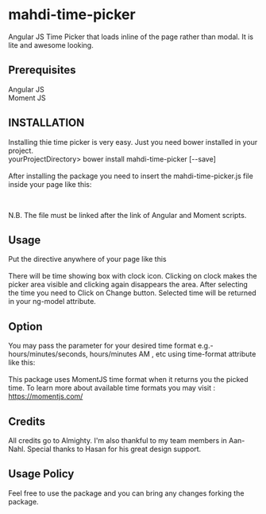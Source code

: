# mahdi-time-picker
Angular JS Time Picker that loads inline of the page rather than modal. It is lite and awesome looking. 

## Prerequisites
Angular JS<br>
Moment JS
## INSTALLATION
Installing thie time picker is very easy. Just you need bower installed in your project. <br> yourProjectDirectory> bower install mahdi-time-picker [--save] <br>
<br>After installing the package you need to insert the mahdi-time-picker.js file inside your page like this: <br>
<script src=".../mahdi-time-picker/mahdi-time-picker.js"></script><br>

N.B. The file must be linked after the link of Angular and Moment scripts.

## Usage
Put the directive anywhere of your page like this <br>
<mahdi-time-picker ng-model="returnedTime"></mahdi-time-picker><br>
There will be time showing box with clock icon. Clicking on clock makes the picker area visible and clicking again disappears the area.
After selecting the time you need to Click on Change button. Selected time will be returned in your ng-model attribute.

## Option
You may pass the parameter for your desired time format e.g.- hours/minutes/seconds, hours/minutes AM , etc using time-format attribute like this:<br>
<mahdi-time-picker ng-model="returnedTime" time-format="'hh:mm A'"></mahdi-time-picker><br>
This package uses MomentJS time format when it returns you the picked time. To learn more about available time formats you may visit : https://momentjs.com/

## Credits
All credits go to Almighty. I'm also thankful to my team members in Aan-Nahl. Special thanks to Hasan for his great design support.

## Usage Policy
Feel free to use the package and you can bring any changes forking the package.


